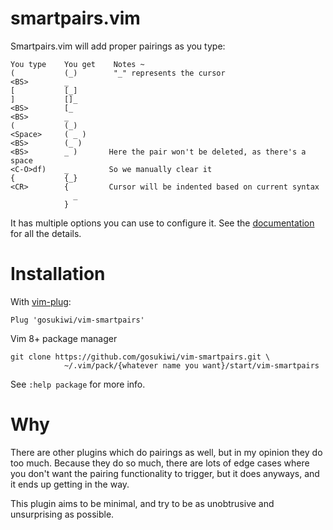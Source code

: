 # smartpairs.vim

Smartpairs.vim will add proper pairings as you type:

    You type    You get    Notes ~
    (           (_)        "_" represents the cursor
    <BS>        _
    [           [_]
    ]           []_
    <BS>        [_
    <BS>        _
    (           (_)
    <Space>     ( _ )
    <BS>        (_ )
    <BS>        _ )       Here the pair won't be deleted, as there's a space
    <C-O>df)    _         So we manually clear it
    {           {_}
    <CR>        {         Cursor will be indented based on current syntax
                  _
                }

It has multiple options you can use to configure it. See the
[documentation](doc\smartpairs.txt) for all the details.

# Installation

With [vim-plug](https://github.com/junegunn/vim-plug):

    Plug 'gosukiwi/vim-smartpairs'

Vim 8+ package manager

    git clone https://github.com/gosukiwi/vim-smartpairs.git \
                ~/.vim/pack/{whatever name you want}/start/vim-smartpairs

See `:help package` for more info.

# Why

There are other plugins which do pairings as well, but in my opinion they do
too much. Because they do so much, there are lots of edge cases where you
don't want the pairing functionality to trigger, but it does anyways, and it
ends up getting in the way.

This plugin aims to be minimal, and try to be as unobtrusive and unsurprising
as possible.
